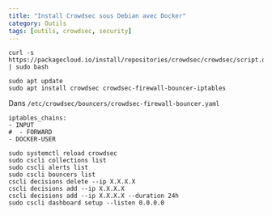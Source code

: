 ```yaml
---
title: "Install Crowdsec sous Debian avec Docker"
category: Outils
tags: [outils, crowdsec, security]
---
```


```shell
curl -s https://packagecloud.io/install/repositories/crowdsec/crowdsec/script.deb.sh | sudo bash

sudo apt update
sudo apt install crowdsec crowdsec-firewall-bouncer-iptables
```

Dans `/etc/crowdsec/bouncers/crowdsec-firewall-bouncer.yaml`

```shell
iptables_chains:
- INPUT
#  - FORWARD
- DOCKER-USER
```

```shell
sudo systemctl reload crowdsec
sudo cscli collections list
sudo cscli alerts list
sudo cscli bouncers list
cscli decisions delete --ip X.X.X.X
cscli decisions add --ip X.X.X.X
cscli decisions add --ip X.X.X.X --duration 24h
sudo cscli dashboard setup --listen 0.0.0.0
```
